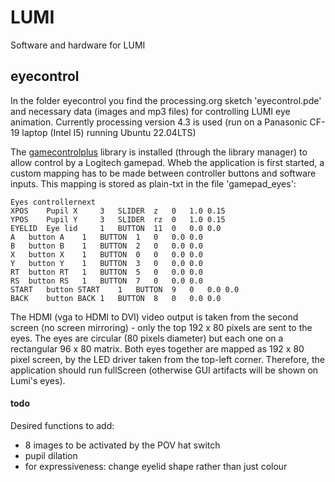 # LUMI
Software and hardware for LUMI

## eyecontrol
In the folder eyecontrol you find the processing.org sketch 'eyecontrol.pde' and necessary data (images and mp3 files) for controlling LUMI eye animation. Currently processing version 4.3 is used (run on a Panasonic CF-19 laptop (Intel I5) running Ubuntu 22.04LTS)

The [gamecontrolplus](http://www.lagers.org.uk/gamecontrol/index.html) library is installed (through the library manager) to allow control by a Logitech gamepad. Wheb the application is first started, a custom mapping has to be made between controller buttons and software inputs. This mapping is stored as plain-txt in the file 'gamepad_eyes':

``` 
Eyes controllernext
XPOS	Pupil X 	3	SLIDER	z	0	1.0	0.15
YPOS	Pupil Y 	3	SLIDER	rz	0	1.0	0.15
EYELID	Eye lid 	1	BUTTON	11	0	0.0	0.0
A	button A	1	BUTTON	1	0	0.0	0.0
B	button B	1	BUTTON	2	0	0.0	0.0
X	button X	1	BUTTON	0	0	0.0	0.0
Y	button Y	1	BUTTON	3	0	0.0	0.0
RT	button RT	1	BUTTON	5	0	0.0	0.0
RS	button RS	1	BUTTON	7	0	0.0	0.0
START	button START	1	BUTTON	9	0	0.0	0.0
BACK	button BACK	1	BUTTON	8	0	0.0	0.0
```

The HDMI (vga to HDMI to DVI) video output is taken from the second screen (no screen mirroring) - only the top 192 x 80 pixels are sent to the eyes. The eyes are circular (80 pixels diameter) but each one on a rectangular 96 x 80 matrix. Both eyes together are mapped as 192 x 80 pixel screen, by the LED driver taken from the top-left corner. Therefore, the application should run fullScreen (otherwise GUI artifacts will be shown on Lumi's eyes).

#### todo
Desired functions to add:
- 8 images to be activated by the POV hat switch
- pupil dilation
- for expressiveness: change eyelid shape rather than just colour


